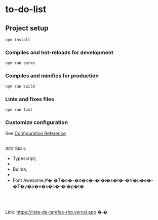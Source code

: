 # to-do-list

## Project setup
```
npm install
```

### Compiles and hot-reloads for development
```
npm run serve
```

### Compiles and minifies for production
```
npm run build
```

### Lints and fixes files
```
npm run lint
```

### Customize configuration
See [Configuration Reference](https://cli.vuejs.org/config/).

<br />
### Skills

- Typescript;
- <br />
- Bulma;
- <br />
- Font Awesome;#� �T�o�-�d�o�-�l�i�s�t�-�V�u�e�-�T�y�p�e�s�c�r�i�p�t�
<br />
<br />

Link: https://lista-de-tarefas-rho.vercel.app
�
�
